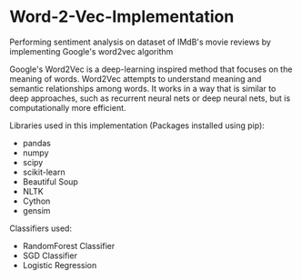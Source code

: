 # Word-2-Vec-Implementation
Performing sentiment analysis on dataset of IMdB's movie reviews by implementing Google's word2vec algorithm

Google's Word2Vec is a deep-learning inspired method that focuses on the meaning of words. Word2Vec attempts to understand meaning and semantic relationships among words. It works in a way that is similar to deep approaches, such as recurrent neural nets or deep neural nets, but is computationally more efficient.

Libraries used in this implementation (Packages installed using pip):
- pandas
- numpy
- scipy
- scikit-learn 
- Beautiful Soup
- NLTK
- Cython
- gensim

Classifiers used:
- RandomForest Classifier
- SGD Classifier
- Logistic Regression
